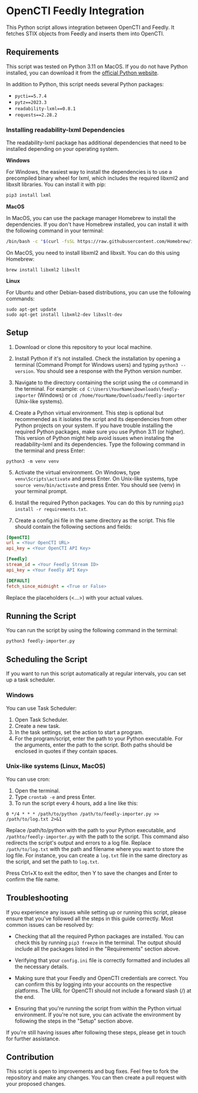 # OpenCTI Feedly Integration

This Python script allows integration between OpenCTI and Feedly. It fetches STIX objects from Feedly and inserts them into OpenCTI.

## Requirements

This script was tested on Python 3.11 on MacOS. If you do not have Python installed, you can download it from the [official Python website](https://www.python.org/downloads/).

In addition to Python, this script needs several Python packages:

- `pycti==5.7.4`
- `pytz==2023.3`
- `readability-lxml==0.8.1`
- `requests==2.28.2`

### Installing readability-lxml Dependencies

The readability-lxml package has additional dependencies that need to be installed depending on your operating system.

**Windows**

For Windows, the easiest way to install the dependencies is to use a precompiled binary wheel for lxml, which includes the required libxml2 and libxslt libraries. You can install it with pip:

```bash
pip3 install lxml
```

**MacOS**

In MacOS, you can use the package manager Homebrew to install the dependencies. If you don't have Homebrew installed, you can install it with the following command in your terminal:

```bash
/bin/bash -c "$(curl -fsSL https://raw.githubusercontent.com/Homebrew/install/HEAD/install.sh)"
```

On MacOS, you need to install libxml2 and libxslt. You can do this using Homebrew:

```shell
brew install libxml2 libxslt
```

**Linux**

For Ubuntu and other Debian-based distributions, you can use the following commands:

```shell
sudo apt-get update
sudo apt-get install libxml2-dev libxslt-dev
```

## Setup

1. Download or clone this repository to your local machine.

2. Install Python if it's not installed. Check the installation by opening a terminal (Command Prompt for Windows users) and typing `python3 --version`. You should see a response with the Python version number.

3. Navigate to the directory containing the script using the `cd` command in the terminal. For example: `cd C:\Users\YourName\Downloads\feedly-importer` (Windows) or `cd /home/YourName/Downloads/feedly-importer` (Unix-like systems).

4. Create a Python virtual environment. This step is optional but recommended as it isolates the script and its dependencies from other Python projects on your system. If you have trouble installing the required Python packages, make sure you use Python 3.11 (or higher). This version of Python might help avoid issues when instaling the readability-lxml and its dependencies. Type the following command in the terminal and press Enter:

```shell
python3 -m venv venv
```

5. Activate the virtual environment. On Windows, type `venv\Scripts\activate` and press Enter. On Unix-like systems, type `source venv/bin/activate` and press Enter. You should see (venv) in your terminal prompt.

6. Install the required Python packages. You can do this by running `pip3 install -r requirements.txt`.

7. Create a config.ini file in the same directory as the script. This file should contain the following sections and fields:

```ini
[OpenCTI]
url = <Your OpenCTI URL>
api_key = <Your OpenCTI API Key>

[Feedly]
stream_id = <Your Feedly Stream ID>
api_key = <Your Feedly API Key>

[DEFAULT]
fetch_since_midnight = <True or False>
```

Replace the placeholders (<...>) with your actual values.

## Running the Script

You can run the script by using the following command in the terminal:

```shell
python3 feedly-importer.py
```

## Scheduling the Script

If you want to run this script automatically at regular intervals, you can set up a task scheduler.

### Windows

You can use Task Scheduler:

1. Open Task Scheduler.
2. Create a new task.
3. In the task settings, set the action to start a program.
4. For the program/script, enter the path to your Python executable. For the arguments, enter the path to the script. Both paths should be enclosed in quotes if they contain spaces.

### Unix-like systems (Linux, MacOS)

You can use cron:

1. Open the terminal.
2. Type `crontab -e` and press Enter.
3. To run the script every 4 hours, add a line like this:

```cron
0 */4 * * * /path/to/python /path/to/feedly-importer.py >> /path/to/log.txt 2>&1
```

Replace /path/to/python with the path to your Python executable, and `/pathto/feedly-importer.py` with the path to the script. This command also redirects the script's output and errors to a log file. Replace `/path/to/log.txt` with the path and filename where you want to store the log file. For instance, you can create a `log.txt` file in the same directory as the script, and set the path to `log.txt`.

Press Ctrl+X to exit the editor, then Y to save the changes and Enter to confirm the file name.

## Troubleshooting

If you experience any issues while setting up or running this script, please ensure that you've followed all the steps in this guide correctly. Most common issues can be resolved by:

- Checking that all the required Python packages are installed. You can check this by running `pip3 freeze` in the terminal. The output should include all the packages listed in the "Requirements" section above.

- Verifying that your `config.ini` file is correctly formatted and includes all the necessary details.

- Making sure that your Feedly and OpenCTI credentials are correct. You can confirm this by logging into your accounts on the respective platforms. The URL for OpenCTI should not include a forward slash (/) at the end.

- Ensuring that you're running the script from within the Python virtual environment. If you're not sure, you can activate the environment by following the steps in the "Setup" section above.

If you're still having issues after following these steps, please get in touch for further assistance.

## Contribution

This script is open to improvements and bug fixes. Feel free to fork the repository and make any changes. You can then create a pull request with your proposed changes.
